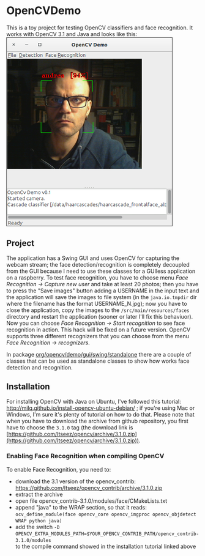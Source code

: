 # OpenCVDemo
This is a toy project for testing OpenCV classifiers and face recognition.
It works with OpenCV 3.1 and Java and looks like this:
<br/>
![OpenCV demo screenshot](https://raw.githubusercontent.com/andreaiacono/andreaiacono.github.io/master/img/opencv_demo.png)

## Project
The application has a Swing GUI and uses OpenCV for capturing the webcam stream; the face detection/recognition is completely decoupled from the GUI because I need to use these classes for a GUIless application on a raspberry.
To test face recognition, you have to choose menu _Face Recognition -> Capture new user_ and take at least 20 photos; then you have to press the "Save images" button adding a USERNAME in the input text and the application will save the images to file system (in the <code>java.io.tmpdir</code> dir where the filename has the format USERNAME_N.jpg); now you have to close the application, copy the images to the <code>/src/main/resources/faces</code> directory and restart the application (sooner or later I'll fix this behaviuor). Now you can choose _Face Recognition -> Start recognition_ to see face recognition in action. This hack will be fixed on a future version.
OpenCV supports three different recognizers that you can choose from the menu _Face Recognition -> recognizers_.

In package [org/opencv/demo/gui/swing/standalone](https://github.com/andreaiacono/OpenCVDemo/tree/master/src/main/java/org/opencv/demo/gui/swing/standalone) there are a couple of classes that can be used as standalone classes to show how works face detection and recognition.

## Installation
For installing OpenCV with Java on Ubuntu, I've followed this tutorial: http://milq.github.io/install-opencv-ubuntu-debian/ ; if you're using Mac or Windows, I'm sure it's plenty of tutorial on how to do that.
Please note that when you have to download the archive from github repository, you first have to choose the <code>3.1.0</code> tag (the download link is [https://github.com/Itseez/opencv/archive/3.1.0.zip](https://github.com/Itseez/opencv/archive/3.1.0.zip)).

### Enabling Face Recognition when compiling OpenCV
To enable Face Recognition, you need to:
* download the 3.1 version of the opencv_contrib: https://github.com/Itseez/opencv_contrib/archive/3.1.0.zip
* extract the archive
* open file opencv_contrib-3.1.0/modules/face/CMakeLists.txt
* append "java" to the WRAP section, so that it reads:
  <code>ocv_define_module(face opencv_core opencv_imgproc opencv_objdetect WRAP python java)</code>
* add the switch <code>-D OPENCV_EXTRA_MODULES_PATH=$YOUR_OPENCV_CONTRIB_PATH/opencv_contrib-3.1.0/modules </code> to the compile command showed in the installation tutorial linked above
